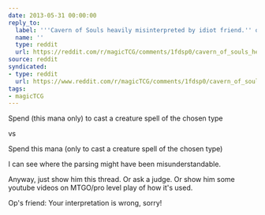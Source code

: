 ```yaml
---
date: 2013-05-31 00:00:00
reply_to:
  label: '''Cavern of Souls heavily misinterpreted by idiot friend.'' on /r/magicTCG'
  name: ''
  type: reddit
  url: https://reddit.com/r/magicTCG/comments/1fdsp0/cavern_of_souls_heavily_misinterpreted_by_idiot/
source: reddit
syndicated:
- type: reddit
  url: https://www.reddit.com/r/magicTCG/comments/1fdsp0/cavern_of_souls_heavily_misinterpreted_by_idiot/ca9bxgo/
tags:
- magicTCG
---
```


Spend (this mana only) to cast a creature spell of the chosen type

vs

Spend this mana (only to cast a creature spell of the chosen type)

I can see where the parsing might have been misunderstandable.

Anyway, just show him this thread. Or ask a judge. Or show him some youtube videos on MTGO/pro level play of how it's used.

Op's friend: Your interpretation is wrong, sorry!